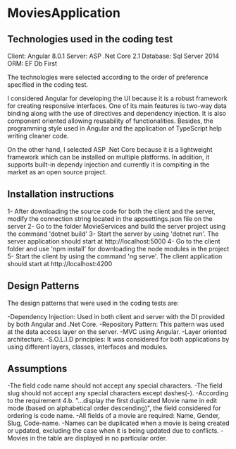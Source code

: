# MoviesApplication

Technologies used in the coding test
------------------------------------
Client: Angular 8.0.1
Server: ASP .Net Core 2.1
Database: Sql Server 2014
ORM: EF Db First

The technologies were selected according to the order of preference specified in the coding test. 

I considered Angular for developing the UI because it is a robust framework for creating responsive interfaces. One of its main features is two-way data binding 
along with the use of directives and dependency injection. It is also component oriented allowing reusability of functionalities. Besides, the programming 
style used in Angular and the application of TypeScript help writing cleaner code.

On the other hand, I selected ASP .Net Core because it is a lightweight framework which can be installed on multiple platforms. In addition, it supports
built-in dependy injection and currently it is compiting in the market as an open source project.


Installation instructions
-------------------------
1- After downloading the source code for both the client and the server, modify the connection string located in the appsettings.json file on the server 
2- Go to the folder MovieServices and build the server project using the command 'dotnet build'
3- Start the server by using 'dotnet run'. The server application should start at http://localhost:5000
4- Go to the client folder and use 'npm install' for downloading the node modules in the project
5- Start the client by using the command 'ng serve'. The client application should start at http://localhost:4200

Design Patterns
---------------
The design patterns that were used in the coding tests are:

-Dependency Injection: Used in both client and server with the DI provided by both Angular and .Net Core.
-Repository Pattern: This pattern was used at the data access layer on the server.
-MVC using Angular.
-Layer oriented architecture.
-S.O.L.I.D principles: It was considered for both applications by using different layers, classes, interfaces and modules.

Assumptions
-----------
-The field code name should not accept any special characters.
-The field slug should not accept any special characters except dashes(-).
-According to the requirement 4.b. "...display the first duplicated Movie name in edit mode (based on alphabetical order descending)", the field considered for ordering is code name.
-All fields of a movie are required: Name, Gender, Slug, Code-name.
-Names can be duplicated when a movie is being created or updated, excluding the case when it is being updated due to conflicts.
-Movies in the table are displayed in no particular order.